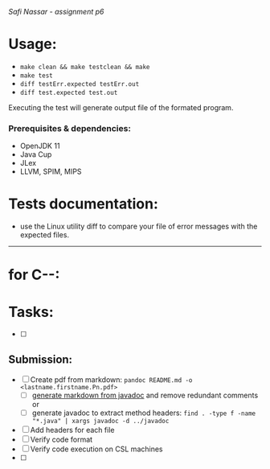 _Safi Nassar - assignment p6_

# Usage:

-   `make clean && make testclean && make`
-   `make test`
-   `diff testErr.expected testErr.out`
-   `diff test.expected test.out`

Executing the test will generate output file of the formated program.

### Prerequisites & dependencies:

-   OpenJDK 11
-   Java Cup
-   JLex
-   LLVM, SPIM, MIPS

# Tests documentation:
- use the Linux utility diff to compare your file of error messages with the expected files.

---

#  for C--: 

# Tasks: 
- [ ] 

## Submission:
  - [ ] Create pdf from markdown: `pandoc README.md -o <lastname.firstname.Pn.pdf>`
      - [ ] [generate markdown from javadoc](https://delight-im.github.io/Javadoc-to-Markdown) and remove redundant comments
        or
      - [ ] generate javadoc to extract method headers: `find . -type f -name "*.java" | xargs javadoc -d ../javadoc`
  - [ ] Add headers for each file
  - [ ] Verify code format
  - [ ] Verify code execution on CSL machines
- [ ] 